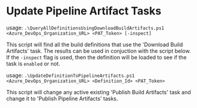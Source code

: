 # Update Pipeline Artifact Tasks

usage:
`.\QueryAllDefinitionsUsingDownloadBuildArtifacts.ps1 <Azure_DevOps_Organization_URL> <PAT_Token> [-inspect]`

This script will find all the build definitions that use the 'Download Build Artifacts' task.  The results can be used in conjuction with the script below.  If the `-inspect` flag is used, then the definition will be loaded to see if the task is `enabled` or not.

usage:
`.\UpdateDefinitionToPipelineArtifacts.ps1 <Azure_DevOps_Organization_URL> <Definition_Id> <PAT_Token>`

This script will change any active existing 'Publish Build Artifacts' task and change it to 'Publish Pipeline Artifacts' tasks.
